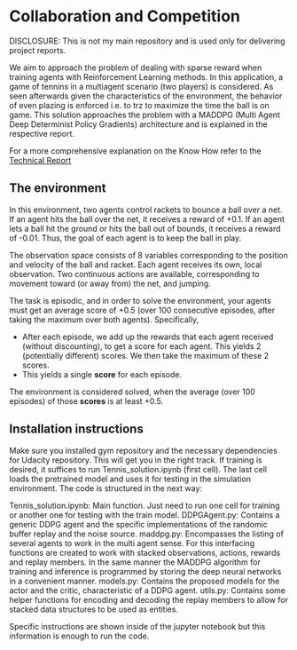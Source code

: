# Collaboration and Competition

DISCLOSURE: This is not my main repository and is used only for delivering project reports.

We aim to approach the problem of dealing with sparse reward when training agents with Reinforcement Learning methods. In this application, a game of tennins in a multiagent scenario (two players) is considered. As seen afterwards given the characteristics of the environment, the behavior of even plazing is enforced i.e. to trz to maximize the time the ball is on game. This solution approaches the problem with a MADDPG (Multi Agent Deep Determinist Policy Gradients) architecture and is explained in the respective report.

For a more comprehensive explanation on the Know How refer to the <a href='REPORT.md'>Technical Report</a><br>
## The environment

In this environment, two agents control rackets to bounce a ball over a net. If an agent hits the ball over the net, it receives a reward of +0.1.  If an agent lets a ball hit the ground or hits the ball out of bounds, it receives a reward of -0.01.  Thus, the goal of each agent is to keep the ball in play.

The observation space consists of 8 variables corresponding to the position and velocity of the ball and racket. Each agent receives its own, local observation.  Two continuous actions are available, corresponding to movement toward (or away from) the net, and jumping. 

The task is episodic, and in order to solve the environment, your agents must get an average score of +0.5 (over 100 consecutive episodes, after taking the maximum over both agents). Specifically,

- After each episode, we add up the rewards that each agent received (without discounting), to get a score for each agent. This yields 2 (potentially different) scores. We then take the maximum of these 2 scores.
- This yields a single **score** for each episode.

The environment is considered solved, when the average (over 100 episodes) of those **scores** is at least +0.5.

## Installation instructions

Make sure you installed gym repository and the necessary dependencies for Udacity repository. This will get you in the right track.
If training is desired, it suffices to run Tennis_solution.ipynb (first cell). The last cell loads the pretrained model and uses it for testing in the simulation environment.
The code is structured in the next way:

Tennis_solution.ipynb: Main function. Just need to run one cell for training or another one for testing with the train model.
DDPGAgent.py: Contains a generic DDPG agent and the specific implementations of the randomic buffer replay and the noise source.
maddpg.py: Encompasses the listing of several agents to work in the multi agent sense. For this interfacing functions are created to work with stacked observations, actions, rewards and replay members. In the same manner the MADDPG algorithm for training and inference is programmed by storing the deep neural networks in a convenient manner.
models.py: Contains the proposed models for the actor and the critic, characteristic of a DDPG agent.
utils.py: Contains some helper functions for encoding and decoding the replay members to allow for stacked data structures to be used as entities.


Specific instructions are shown inside of the jupyter notebook but this information is enough to run the code.
